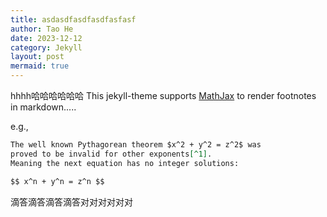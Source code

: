 ```yaml
---
title: asdasdfasdfasdfasfasf
author: Tao He
date: 2023-12-12
category: Jekyll
layout: post
mermaid: true
---
```




hhhh哈哈哈哈哈哈
This jekyll-theme supports [MathJax](https://www.mathjax.org/) to render footnotes
in markdown.....

e.g.,

```markdown
The well known Pythagorean theorem $x^2 + y^2 = z^2$ was
proved to be invalid for other exponents[^1].
Meaning the next equation has no integer solutions:

$$ x^n + y^n = z^n $$
```
滴答滴答滴答滴答对对对对对对
